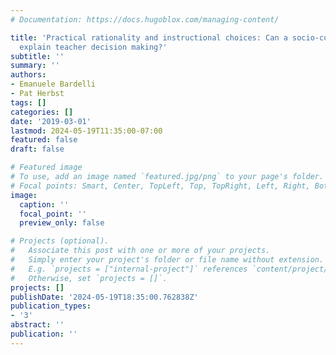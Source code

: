 ```yaml
---
# Documentation: https://docs.hugoblox.com/managing-content/

title: 'Practical rationality and instructional choices: Can a socio-cultural framework
  explain teacher decision making?'
subtitle: ''
summary: ''
authors:
- Emanuele Bardelli
- Pat Herbst
tags: []
categories: []
date: '2019-03-01'
lastmod: 2024-05-19T11:35:00-07:00
featured: false
draft: false

# Featured image
# To use, add an image named `featured.jpg/png` to your page's folder.
# Focal points: Smart, Center, TopLeft, Top, TopRight, Left, Right, BottomLeft, Bottom, BottomRight.
image:
  caption: ''
  focal_point: ''
  preview_only: false

# Projects (optional).
#   Associate this post with one or more of your projects.
#   Simply enter your project's folder or file name without extension.
#   E.g. `projects = ["internal-project"]` references `content/project/deep-learning/index.md`.
#   Otherwise, set `projects = []`.
projects: []
publishDate: '2024-05-19T18:35:00.762838Z'
publication_types:
- '3'
abstract: ''
publication: ''
---
```

